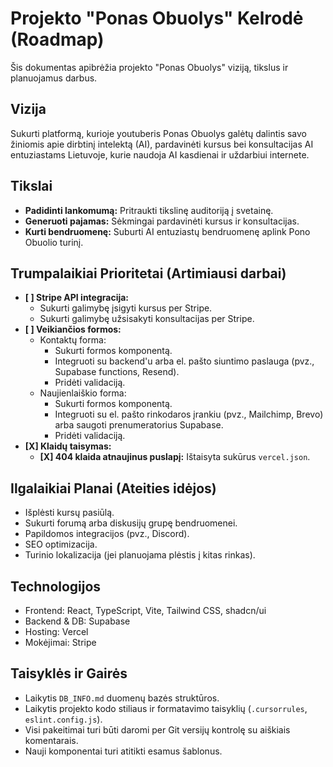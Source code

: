 # Projekto "Ponas Obuolys" Kelrodė (Roadmap)

Šis dokumentas apibrėžia projekto "Ponas Obuolys" viziją, tikslus ir planuojamus darbus.

## Vizija

Sukurti platformą, kurioje youtuberis Ponas Obuolys galėtų dalintis savo žiniomis apie dirbtinį intelektą (AI), pardavinėti kursus bei konsultacijas AI entuziastams Lietuvoje, kurie naudoja AI kasdienai ir uždarbiui internete.

## Tikslai

*   **Padidinti lankomumą:** Pritraukti tikslinę auditoriją į svetainę.
*   **Generuoti pajamas:** Sėkmingai pardavinėti kursus ir konsultacijas.
*   **Kurti bendruomenę:** Suburti AI entuziastų bendruomenę aplink Pono Obuolio turinį.

## Trumpalaikiai Prioritetai (Artimiausi darbai)

*   **[ ] Stripe API integracija:**
    *   Sukurti galimybę įsigyti kursus per Stripe.
    *   Sukurti galimybę užsisakyti konsultacijas per Stripe.
*   **[ ] Veikiančios formos:**
    *   Kontaktų forma:
        *   Sukurti formos komponentą.
        *   Integruoti su backend'u arba el. pašto siuntimo paslauga (pvz., Supabase functions, Resend).
        *   Pridėti validaciją.
    *   Naujienlaiškio forma:
        *   Sukurti formos komponentą.
        *   Integruoti su el. pašto rinkodaros įrankiu (pvz., Mailchimp, Brevo) arba saugoti prenumeratorius Supabase.
        *   Pridėti validaciją.
*   **[X] Klaidų taisymas:**
    *   **[X] 404 klaida atnaujinus puslapį:** Ištaisyta sukūrus `vercel.json`.

## Ilgalaikiai Planai (Ateities idėjos)

*   Išplėsti kursų pasiūlą.
*   Sukurti forumą arba diskusijų grupę bendruomenei.
*   Papildomos integracijos (pvz., Discord).
*   SEO optimizacija.
*   Turinio lokalizacija (jei planuojama plėstis į kitas rinkas).

## Technologijos

*   Frontend: React, TypeScript, Vite, Tailwind CSS, shadcn/ui
*   Backend & DB: Supabase
*   Hosting: Vercel
*   Mokėjimai: Stripe

## Taisyklės ir Gairės

*   Laikytis `DB_INFO.md` duomenų bazės struktūros.
*   Laikytis projekto kodo stiliaus ir formatavimo taisyklių (`.cursorrules`, `eslint.config.js`).
*   Visi pakeitimai turi būti daromi per Git versijų kontrolę su aiškiais komentarais.
*   Nauji komponentai turi atitikti esamus šablonus. 